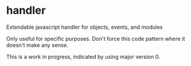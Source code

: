 # handler

Extendable javascript handler for objects, events, and modules

Only useful for specific purposes. Don't force this code pattern where it doesn't make any sense.

This is a work in progress, indicated by using major version 0.
